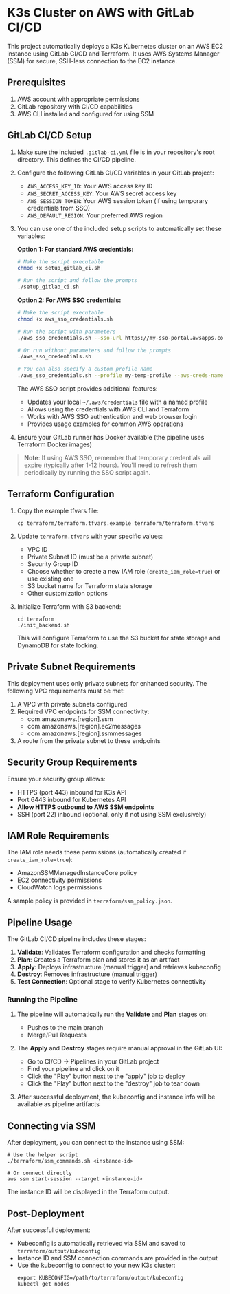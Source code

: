 # K3s Cluster on AWS with GitLab CI/CD

This project automatically deploys a K3s Kubernetes cluster on an AWS EC2 instance using GitLab CI/CD and Terraform. It uses AWS Systems Manager (SSM) for secure, SSH-less connection to the EC2 instance.

## Prerequisites

1. AWS account with appropriate permissions
2. GitLab repository with CI/CD capabilities
3. AWS CLI installed and configured for using SSM

## GitLab CI/CD Setup

1. Make sure the included `.gitlab-ci.yml` file is in your repository's root directory. This defines the CI/CD pipeline.

2. Configure the following GitLab CI/CD variables in your GitLab project:

   - `AWS_ACCESS_KEY_ID`: Your AWS access key ID
   - `AWS_SECRET_ACCESS_KEY`: Your AWS secret access key
   - `AWS_SESSION_TOKEN`: Your AWS session token (if using temporary credentials from SSO)
   - `AWS_DEFAULT_REGION`: Your preferred AWS region

3. You can use one of the included setup scripts to automatically set these variables:

   **Option 1: For standard AWS credentials:**
   ```bash
   # Make the script executable
   chmod +x setup_gitlab_ci.sh

   # Run the script and follow the prompts
   ./setup_gitlab_ci.sh
   ```

   **Option 2: For AWS SSO credentials:**
   ```bash
   # Make the script executable
   chmod +x aws_sso_credentials.sh

   # Run the script with parameters
   ./aws_sso_credentials.sh --sso-url https://my-sso-portal.awsapps.com/start --account-id 123456789012 --role-name MyRole

   # Or run without parameters and follow the prompts
   ./aws_sso_credentials.sh

   # You can also specify a custom profile name
   ./aws_sso_credentials.sh --profile my-temp-profile --aws-creds-name my-aws-profile
   ```

   The AWS SSO script provides additional features:
   - Updates your local `~/.aws/credentials` file with a named profile
   - Allows using the credentials with AWS CLI and Terraform
   - Works with AWS SSO authentication and web browser login
   - Provides usage examples for common AWS operations

4. Ensure your GitLab runner has Docker available (the pipeline uses Terraform Docker images)

> **Note**: If using AWS SSO, remember that temporary credentials will expire (typically after 1-12 hours). You'll need to refresh them periodically by running the SSO script again.

## Terraform Configuration

1. Copy the example tfvars file:
   ```
   cp terraform/terraform.tfvars.example terraform/terraform.tfvars
   ```

2. Update `terraform.tfvars` with your specific values:
   - VPC ID
   - Private Subnet ID (must be a private subnet)
   - Security Group ID
   - Choose whether to create a new IAM role (`create_iam_role=true`) or use existing one
   - S3 bucket name for Terraform state storage
   - Other customization options

3. Initialize Terraform with S3 backend:
   ```
   cd terraform
   ./init_backend.sh
   ```

   This will configure Terraform to use the S3 bucket for state storage and DynamoDB for state locking.
   
## Private Subnet Requirements

This deployment uses only private subnets for enhanced security. The following VPC requirements must be met:

1. A VPC with private subnets configured
2. Required VPC endpoints for SSM connectivity:
   - com.amazonaws.[region].ssm
   - com.amazonaws.[region].ec2messages
   - com.amazonaws.[region].ssmmessages
3. A route from the private subnet to these endpoints

## Security Group Requirements

Ensure your security group allows:
- HTTPS (port 443) inbound for K3s API
- Port 6443 inbound for Kubernetes API
- **Allow HTTPS outbound to AWS SSM endpoints**
- SSH (port 22) inbound (optional, only if not using SSM exclusively)

## IAM Role Requirements

The IAM role needs these permissions (automatically created if `create_iam_role=true`):
- AmazonSSMManagedInstanceCore policy
- EC2 connectivity permissions
- CloudWatch logs permissions

A sample policy is provided in `terraform/ssm_policy.json`.

## Pipeline Usage

The GitLab CI/CD pipeline includes these stages:

1. **Validate**: Validates Terraform configuration and checks formatting
2. **Plan**: Creates a Terraform plan and stores it as an artifact
3. **Apply**: Deploys infrastructure (manual trigger) and retrieves kubeconfig
4. **Destroy**: Removes infrastructure (manual trigger)
5. **Test Connection**: Optional stage to verify Kubernetes connectivity

### Running the Pipeline

1. The pipeline will automatically run the **Validate** and **Plan** stages on:
   - Pushes to the main branch
   - Merge/Pull Requests

2. The **Apply** and **Destroy** stages require manual approval in the GitLab UI:
   - Go to CI/CD → Pipelines in your GitLab project
   - Find your pipeline and click on it
   - Click the "Play" button next to the "apply" job to deploy
   - Click the "Play" button next to the "destroy" job to tear down

3. After successful deployment, the kubeconfig and instance info will be available as pipeline artifacts

## Connecting via SSM

After deployment, you can connect to the instance using SSM:

```
# Use the helper script
./terraform/ssm_commands.sh <instance-id>

# Or connect directly
aws ssm start-session --target <instance-id>
```

The instance ID will be displayed in the Terraform output.

## Post-Deployment

After successful deployment:
- Kubeconfig is automatically retrieved via SSM and saved to `terraform/output/kubeconfig`
- Instance ID and SSM connection commands are provided in the output
- Use the kubeconfig to connect to your new K3s cluster:
  ```
  export KUBECONFIG=/path/to/terraform/output/kubeconfig
  kubectl get nodes
  ```